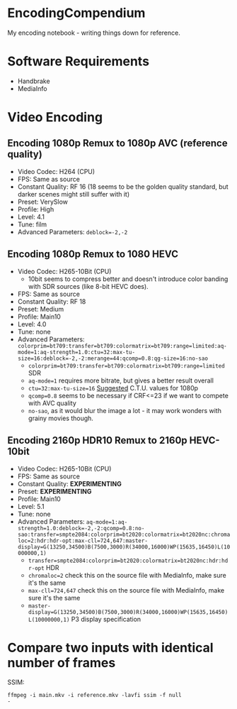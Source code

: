 # EncodingCompendium

My encoding notebook - writing things down for reference.

# Software Requirements

- Handbrake
- MediaInfo

# Video Encoding

## Encoding 1080p Remux to 1080p AVC (reference quality)

- Video Codec: H264 (CPU)
- FPS: Same as source
- Constant Quality: RF 16 (18 seems to be the golden quality standard, but darker scenes might still suffer with it)
- Preset: VerySlow
- Profile: High
- Level: 4.1
- Tune: film
- Advanced Parameters: <code>deblock=-2,-2</code>

## Encoding 1080p Remux to 1080 HEVC

- Video Codec: H265-10Bit (CPU)
  - 10bit seems to compress better and doesn't introduce color banding with SDR sources (like 8-bit HEVC does).
- FPS: Same as source
- Constant Quality: RF 18
- Preset: Medium
- Profile: Main10
- Level: 4.0
- Tune: none
- Advanced Parameters:  <code>
colorprim=bt709:transfer=bt709:colormatrix=bt709:range=limited:aq-mode=1:aq-strength=1.0:ctu=32:max-tu-size=16:deblock=-2,-2:merange=44:qcomp=0.8:qg-size=16:no-sao</code>
    - <code>colorprim=bt709:transfer=bt709:colormatrix=bt709:range=limited</code> SDR
    - <code>aq-mode=1</code> requires more bitrate, but gives a better result overall
    - <code>ctu=32:max-tu-size=16</code> [Suggested](https://forum.doom9.org/showthread.php?t=172458) C.T.U. values for 1080p
    - <code>qcomp=0.8</code> seems to be necessary if CRF<=23 if we want to compete with AVC quality
    - <code>no-sao</code>, as it would blur the image a lot - it may work wonders with grainy movies though.

## Encoding 2160p HDR10 Remux to 2160p HEVC-10bit

- Video Codec: H265-10Bit (CPU)
- FPS: Same as source
- Constant Quality: **EXPERIMENTING**
- Preset: **EXPERIMENTING**
- Profile: Main10
- Level: 5.1
- Tune: none
- Advanced Parameters: <code>aq-mode=1:aq-strength=1.0:deblock=-2,-2:qcomp=0.8:no-sao:transfer=smpte2084:colorprim=bt2020:colormatrix=bt2020nc:chromaloc=2:hdr:hdr-opt:max-cll=724,647:master-display=G(13250,34500)B(7500,3000)R(34000,16000)WP(15635,16450)L(10000000,1)</code>
    - <code>transfer=smpte2084:colorprim=bt2020:colormatrix=bt2020nc:hdr:hdr-opt</code> HDR
    - <code>chromaloc=2</code> check this on the source file with MediaInfo, make sure it's the same
    - <code>max-cll=724,647</code> check this on the source file with MediaInfo, make sure it's the same
    - <code>master-display=G(13250,34500)B(7500,3000)R(34000,16000)WP(15635,16450)L(10000000,1)</code> P3 display specification

# Compare two inputs with identical number of frames

SSIM:

<code>ffmpeg -i main.mkv -i reference.mkv -lavfi ssim -f null -</code>
